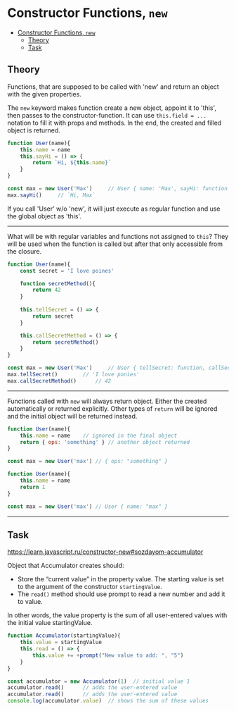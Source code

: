 # Constructor Functions, `new`

- [Constructor Functions, `new`](#constructor-functions-new)
	- [Theory](#theory)
	- [Task](#task)


## Theory

Functions, that are supposed to be called with 'new' and return an object with the given properties. 

The `new` keyword makes function create a new object, appoint it to 'this', then passes to the constructor-function. It can use `this.field = ...` notation to fill it with props and methods. In the end, the created and filled object is returned. 

```js
function User(name){
    this.name = name
    this.sayHi = () => {
        return `Hi, ${this.name}`
	}	
}

const max = new User('Max')		// User { name: 'Max', sayHi: function }
max.sayHi()		// `Hi, Max`
```

If you call 'User' w/o 'new', it will just execute as regular function and use the global object as 'this'.

***

What will be with regular variables and functions not assigned to `this`? They will be used when the function is called but after that only accessible from the closure.

```js
function User(name){
	const secret = 'I love poines'

	function secretMethod(){
		return 42
	}
	
    this.tellSecret = () => {
		return secret
	}

	this.callSecretMethod = () => {
		return secretMethod()
	}
}

const max = new User('Max')		// User { tellSecret: function, callSecretMethod: function }
max.tellSecret()		// 'I love ponies'
max.callSecretMethod()		// 42
```

***

Functions called with `new` will always return object. Either the created automatically or returned explicitly. Other types of `return` will be ignored and the initial object will be returned instead.

```js
function User(name){
    this.name = name	// ignored in the final object
    return { ops: 'something' }	// another object returned
}

const max = new User('max') // { ops: "something" } 
```

```js
function User(name){
    this.name = name
    return 1
}

const max = new User('max')	// User { name: "max" }
```

***



## Task

https://learn.javascript.ru/constructor-new#sozdayom-accumulator

Object that Accumulator creates should:

- Store the “current value” in the property value. The starting value is set to the argument of the constructor `startingValue`.
- The `read()` method should use prompt to read a new number and add it to value.

In other words, the value property is the sum of all user-entered values with the initial value startingValue.

```js
function Accumulator(startingValue){
    this.value = startingValue
    this.read = () => {
        this.value += +prompt("New value to add: ", "5")
    }
}

const accumulator = new Accumulator(1)	// initial value 1
accumulator.read()		// adds the user-entered value
accumulator.read()		// adds the user-entered value
console.log(accumulator.value)	// shows the sum of these values
```